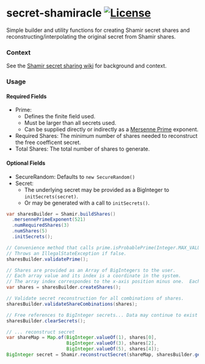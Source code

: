# secret-shamiracle [![License](http://img.shields.io/badge/license-Apache--2-blue.svg?style=flat)](LICENSE)

Simple builder and utility functions for creating Shamir secret shares and reconstructing/interpolating the original secret from Shamir shares.

### Context

See the [Shamir secret sharing wiki](https://en.wikipedia.org/wiki/Shamir%27s_Secret_Sharing#Shamir's_secret-sharing_scheme) for background and context.

### Usage

#### Required Fields

* Prime:
  * Defines the finite field used.
  * Must be larger than all secrets used.
  * Can be supplied directly or indirectly as a [Mersenne Prime](https://en.wikipedia.org/wiki/Mersenne_prime#List_of_known_Mersenne_primes) exponent.
* Required Shares: The minimum number of shares needed to reconstruct the free coefficent secret.
* Total Shares: The total number of shares to generate.

#### Optional Fields

* SecureRandom: Defaults to `new SecureRandom()`
* Secret:
  * The underlying secret may be provided as a BigInteger to `initSecrets(secret)`.
  * Or may be generated with a call to `initSecrets()`.

```java
var sharesBuilder = Shamir.buildShares()
  .mersennePrimeExponent(521)
  .numRequiredShares(3)
  .numShares(5)
  .initSecrets();

// Convenience method that calls prime.isProbablePrime(Integer.MAX_VALUE).
// Throws an IllegalStateException if false.
sharesBuilder.validatePrime();

// Shares are provided as an Array of BigIntegers to the user.
// Each array value and its index is a coordinate in the system.
// The array index correspondes to the x-axis position minus one.  Each value is the y-axis value.
var shares = sharesBuilder.createShares();

// Validate secret reconstruction for all combinations of shares.
sharesBuilder.validateShareCombinations(shares);

// Free references to BigInteger secrets... Data may continue to exist in system memory.
sharesBuilder.clearSecrets();

// ... reconstruct secret
var shareMap = Map.of(BigInteger.valueOf(1), shares[0],
                      BigInteger.valueOf(3), shares[2],
                      BigInteger.valueOf(5), shares[4]);
BigInteger secret = Shamir.reconstructSecret(shareMap, sharesBuilder.getPrime());
```
